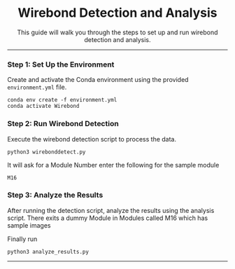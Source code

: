 <div align="center">
  <h1>Wirebond Detection and Analysis</h1>
  <p>This guide will walk you through the steps to set up and run wirebond detection and analysis.</p>
</div>

---

### Step 1: Set Up the Environment
Create and activate the Conda environment using the provided `environment.yml` file.

```
conda env create -f environment.yml
conda activate Wirebond
```

### Step 2: Run Wirebond Detection
Execute the wirebond detection script to process the data.

```
python3 wirebonddetect.py
```
It will ask for a Module Number enter the following for the sample module 

```
M16
```

### Step 3: Analyze the Results
After running the detection script, analyze the results using the analysis script.
There exits a dummy Module in Modules called M16 which has sample images

Finally run
```
python3 analyze_results.py
```

---
